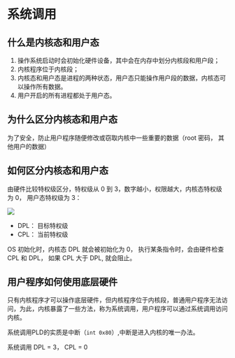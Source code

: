 # 系统调用

## 什么是内核态和用户态

1. 操作系统启动时会初始化硬件设备，其中会在内存中划分内核段和用户段；
2. 内核程序位于内核段；
3. 内核态和用户态是进程的两种状态，用户态只能操作用户段的数据，内核态可以操作所有数据。
4. 用户开启的所有进程都处于用户态。

## 为什么区分内核态和用户态

为了安全，防止用户程序随便修改或窃取内核中一些重要的数据（root 密码， 其他用户的数据）

## 如何区分内核态和用户态

由硬件比较特权级区分，特权级从 0 到 3，数字越小，权限越大，内核态特权级为 0， 用户态特权级为 3：

![](https://cdn.jsdelivr.net/gh/520MianXiangDuiXiang520/cdn/img/1604060452308-1604060452302.png)

* DPL： 目标特权级
* CPL： 当前特权级

OS 初始化时，内核态 DPL 就会被初始化为 0， 执行某条指令时，会由硬件检查 CPL 和 DPL， 如果 CPL 大于 DPL, 就会阻止。

## 用户程序如何使用底层硬件

只有内核程序才可以操作底层硬件，但内核程序位于内核段，普通用户程序无法访问，为此，内核暴露了一些方法，称为系统调用，用户程序可以通过系统调用访问内核。

系统调用PLD的实质是中断（`int 0x80`）,中断是进入内核的唯一办法。

系统调用 DPL = 3， CPL = 0